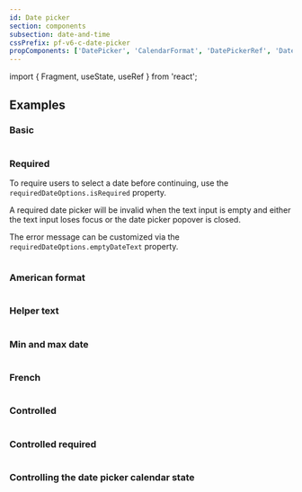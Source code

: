 ```yaml
---
id: Date picker
section: components
subsection: date-and-time
cssPrefix: pf-v6-c-date-picker
propComponents: ['DatePicker', 'CalendarFormat', 'DatePickerRef', 'DatePickerRequiredObject']
---
```


import { Fragment, useState, useRef } from 'react';

## Examples

### Basic

```ts file="./DatePickerBasic.tsx"

```

### Required

To require users to select a date before continuing, use the `requiredDateOptions.isRequired` property.

A required date picker will be invalid when the text input is empty and either the text input loses focus or the date picker popover is closed.

The error message can be customized via the `requiredDateOptions.emptyDateText` property.

```ts file="./DatePickerRequired.tsx"

```

### American format

```ts file="./DatePickerAmerican.tsx"

```

### Helper text

```ts file="./DatePickerHelperText.tsx"

```

### Min and max date

```ts file="./DatePickerMinMax.tsx"

```

### French

```ts file="./DatePickerFrench.tsx"

```

### Controlled

```ts file="./DatePickerControlled.tsx"

```

### Controlled required

```ts file="./DatePickerControlledRequired.tsx"

```

### Controlling the date picker calendar state

```ts file="./DatePickerControlledCalendar.tsx"

```
